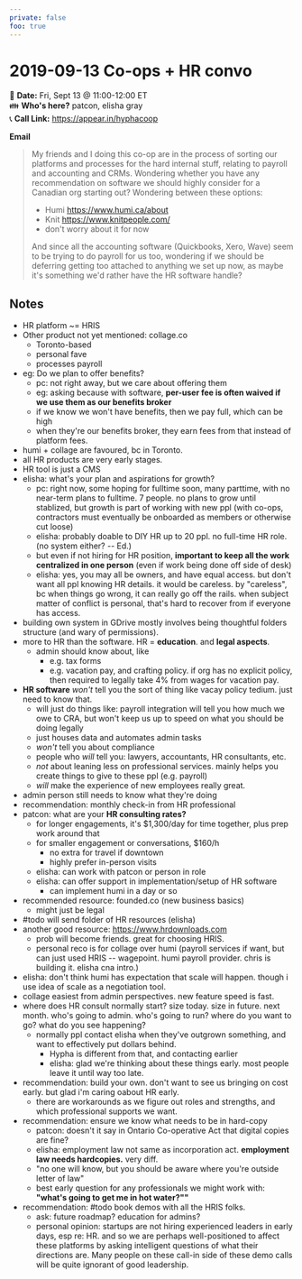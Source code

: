 ```yaml
---
private: false
foo: true
---
```

# 2019-09-13 Co-ops + HR convo

:date: **Date:** Fri, Sept 13 @ 11:00-12:00 ET  
:family: **Who's here?** patcon, elisha gray  
:telephone_receiver: **Call Link:** https://appear.in/hyphacoop

**Email**

> My friends and I doing this co-op are in the process of sorting our platforms and processes for the hard internal stuff, relating to payroll and accounting and CRMs. Wondering whether you have any recommendation on software we should highly consider for a Canadian org starting out?
> Wondering between these options:
> - Humi https://www.humi.ca/about
> - Knit https://www.knitpeople.com/
> - don't worry about it for now
>
> And since all the accounting software (Quickbooks, Xero, Wave) seem to be trying to do payroll for us too, wondering if we should be deferring getting too attached to anything we set up now, as maybe it's something we'd rather have the HR software handle?

## Notes

- HR platform ~= HRIS
- Other product not yet mentioned: collage.co
    - Toronto-based
    - personal fave
    - processes payroll
- eg: Do we plan to offer benefits?
    - pc: not right away, but we care about offering them
    - eg: asking because with software, **per-user fee is often waived if we use them as our benefits broker**
    - if we know we won't have benefits, then we pay full, which can be high
    - when they're our benefits broker, they earn fees from that instead of platform fees.
- humi + collage are favoured, bc in Toronto.
- all HR products are very early stages.
- HR tool is just a CMS
- elisha: what's your plan and aspirations for growth?
    - pc: right now, some hoping for fulltime soon, many parttime, with no near-term plans to fulltime. 7 people. no plans to grow until stablized, but growth is part of working with new ppl (with co-ops, contractors must eventually be onboarded as members or otherwise cut loose)
    - elisha: probably doable to DIY HR up to 20 ppl. no full-time HR role. (no system either? -- Ed.)
    - but even if not hiring for HR position, **important to keep all the work centralized in one person** (even if work being done off side of desk)
    - elisha: yes, you may all be owners, and have equal access. but don't want all ppl knowing HR details. it would be careless. by "careless", bc when things go wrong, it can really go off the rails. when subject matter of conflict is personal, that's hard to recover from if everyone has access.
- building own system in GDrive mostly involves being thoughtful folders structure (and wary of permissions).
- more to HR than the software. HR = **education**. and **legal aspects**.
    - admin should know about, like
        - e.g. tax forms
        - e.g. vacation pay, and crafting policy. if org has no explicit policy, then required to legally take 4% from wages for vacation pay.
- **HR software** _won't_ tell you the sort of thing like vacay policy tedium. just need to know that.
    - will just do things like: payroll integration will tell you how much we owe to CRA, but won't keep us up to speed on what you should be doing legally
    - just houses data and automates admin tasks
    - _won't_ tell you about compliance
    - people who _will_ tell you: lawyers, accountants, HR consultants, etc.
    - _not_ about leaning less on professional services. mainly helps you create things to give to these ppl (e.g. payroll)
    - _will_ make the experience of new employees really great.
- admin person still needs to know what they're doing
- recommendation: monthly check-in from HR professional
- patcon: what are your **HR consulting rates?**
    - for longer engagements, it's $1,300/day for time together, plus prep work around that
    - for smaller engagement or conversations, $160/h
        - no extra for travel if downtown
        - highly prefer in-person visits
    - elisha: can work with patcon or person in role
    - elisha: can offer support in implementation/setup of HR software
        - can implement humi in a day or so
- recommended resource: founded.co (new business basics)
    - might just be legal
- #todo will send folder of HR resources (elisha)
- another good resource: https://www.hrdownloads.com
    - prob will become friends. great for choosing HRIS.
    - personal reco is for collage over humi (payroll services if want, but can just used HRIS -- wagepoint. humi payroll provider. chris is building it. elisha cna intro.)
- elisha: don't think humi has expectation that scale will happen. though i use idea of scale as a negotiation tool.
- collage easiest from admin perspectives. new feature speed is fast.
- where does HR consult normally start? size today. size in future. next month. who's going to admin. who's going to run? where do you want to go? what do you see happening?
    - normally ppl contact elisha when they've outgrown something, and want to effectively put dollars behind.
        - Hypha is different from that, and contacting earlier
        - elisha: glad we're thinking about these things early. most people leave it until way too late.
- recommendation: build your own. don't want to see us bringing on cost early. but glad i'm caring oabout HR early.
    - there are workarounds as we figure out roles and strengths, and which professional supports we want.
- recommendation: ensure we know what needs to be in hard-copy
    - patcon: doesn't it say in Ontario Co-operative Act that digital copies are fine?
    - elisha: employment law not same as incorporation act. **employment law needs hardcopies.** very diff.
    - "no one will know, but you should be aware where you're outside letter of law"
    - best early question for any professionals we might work with: **"what's going to get me in hot water?""**
- recommendation: #todo book demos with all the HRIS folks.
    - ask: future roadmap? education for admins?
    - personal opinion: startups are not hiring experienced leaders in early days, esp re: HR. and so we are perhaps well-positioned to affect these platforms by asking intelligent questions of what their directions are. Many people on these call-in side of these demo calls will be quite ignorant of good leadership.